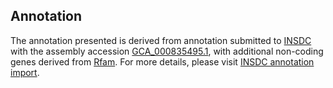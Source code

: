 

Annotation
----------

The annotation presented is derived from annotation submitted to
[INSDC](http://www.insdc.org) with the assembly accession
[GCA\_000835495.1](http://www.ebi.ac.uk/ena/data/view/GCA_000835495.1),
with additional non-coding genes derived from
[Rfam](http://rfam.xfam.org/). For more details, please visit [INSDC
annotation
import](http://ensemblgenomes.org/info/data/insdc_annotation).
